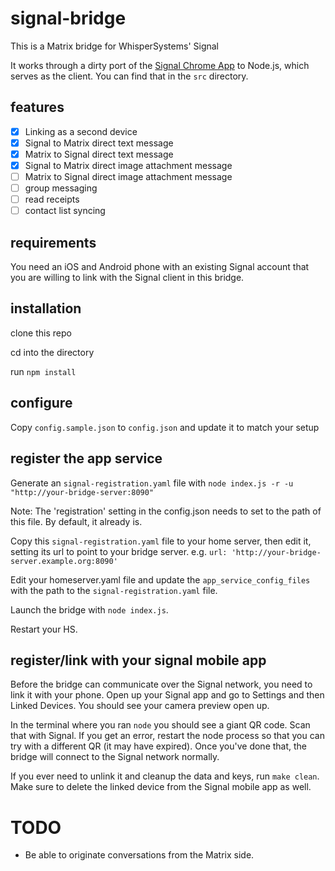 # signal-bridge

This is a Matrix bridge for WhisperSystems' Signal

It works through a dirty port of the [Signal Chrome App](https://github.com/WhisperSystems/Signal-Desktop) to Node.js, which serves as the client. You can find that in the `src` directory.

## features

- [x] Linking as a second device
- [x] Signal to Matrix direct text message
- [x] Matrix to Signal direct text message
- [x] Signal to Matrix direct image attachment message
- [ ] Matrix to Signal direct image attachment message
- [ ] group messaging
- [ ] read receipts
- [ ] contact list syncing

## requirements

You need an iOS and Android phone with an existing Signal account that you are willing to link with the Signal client in this bridge.

## installation

clone this repo

cd into the directory

run `npm install`

## configure

Copy `config.sample.json` to `config.json` and update it to match your setup

## register the app service

Generate an `signal-registration.yaml` file with `node index.js -r -u "http://your-bridge-server:8090"`

Note: The 'registration' setting in the config.json needs to set to the path of this file. By default, it already is.

Copy this `signal-registration.yaml` file to your home server, then edit it, setting its url to point to your bridge server. e.g. `url: 'http://your-bridge-server.example.org:8090'`

Edit your homeserver.yaml file and update the `app_service_config_files` with the path to the `signal-registration.yaml` file.

Launch the bridge with ```node index.js```.

Restart your HS.

## register/link with your signal mobile app

Before the bridge can communicate over the Signal network, you need to link it with your phone.
Open up your Signal app and go to Settings and then Linked Devices.
You should see your camera preview open up.

In the terminal where you ran `node` you should see a giant QR code. Scan that with Signal.
If you get an error, restart the node process so that you can try with a different QR (it may have expired).
Once you've done that, the bridge will connect to the Signal network normally.

If you ever need to unlink it and cleanup the data and keys, run `make clean`.
Make sure to delete the linked device from the Signal mobile app as well.

# TODO
* Be able to originate conversations from the Matrix side.
